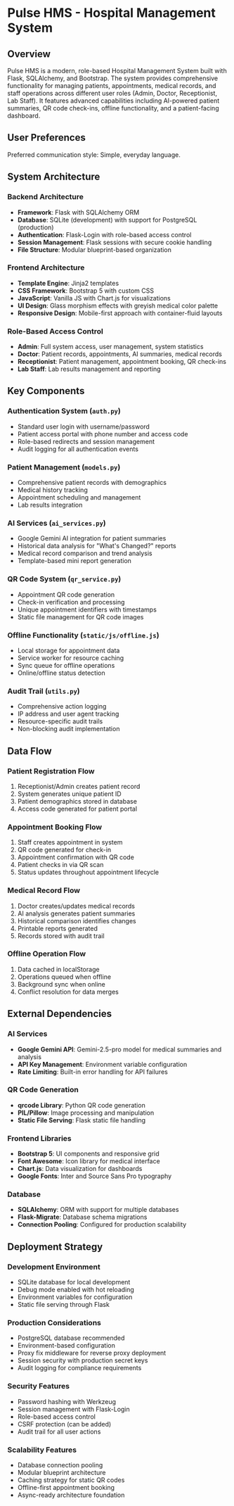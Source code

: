 # Pulse HMS - Hospital Management System

## Overview

Pulse HMS is a modern, role-based Hospital Management System built with Flask, SQLAlchemy, and Bootstrap. The system provides comprehensive functionality for managing patients, appointments, medical records, and staff operations across different user roles (Admin, Doctor, Receptionist, Lab Staff). It features advanced capabilities including AI-powered patient summaries, QR code check-ins, offline functionality, and a patient-facing dashboard.

## User Preferences

Preferred communication style: Simple, everyday language.

## System Architecture

### Backend Architecture
- **Framework**: Flask with SQLAlchemy ORM
- **Database**: SQLite (development) with support for PostgreSQL (production)
- **Authentication**: Flask-Login with role-based access control
- **Session Management**: Flask sessions with secure cookie handling
- **File Structure**: Modular blueprint-based organization

### Frontend Architecture
- **Template Engine**: Jinja2 templates
- **CSS Framework**: Bootstrap 5 with custom CSS
- **JavaScript**: Vanilla JS with Chart.js for visualizations
- **UI Design**: Glass morphism effects with greyish medical color palette
- **Responsive Design**: Mobile-first approach with container-fluid layouts

### Role-Based Access Control
- **Admin**: Full system access, user management, system statistics
- **Doctor**: Patient records, appointments, AI summaries, medical records
- **Receptionist**: Patient management, appointment booking, QR check-ins
- **Lab Staff**: Lab results management and reporting

## Key Components

### Authentication System (`auth.py`)
- Standard user login with username/password
- Patient access portal with phone number and access code
- Role-based redirects and session management
- Audit logging for all authentication events

### Patient Management (`models.py`)
- Comprehensive patient records with demographics
- Medical history tracking
- Appointment scheduling and management
- Lab results integration

### AI Services (`ai_services.py`)
- Google Gemini AI integration for patient summaries
- Historical data analysis for "What's Changed?" reports
- Medical record comparison and trend analysis
- Template-based mini report generation

### QR Code System (`qr_service.py`)
- Appointment QR code generation
- Check-in verification and processing
- Unique appointment identifiers with timestamps
- Static file management for QR code images

### Offline Functionality (`static/js/offline.js`)
- Local storage for appointment data
- Service worker for resource caching
- Sync queue for offline operations
- Online/offline status detection

### Audit Trail (`utils.py`)
- Comprehensive action logging
- IP address and user agent tracking
- Resource-specific audit trails
- Non-blocking audit implementation

## Data Flow

### Patient Registration Flow
1. Receptionist/Admin creates patient record
2. System generates unique patient ID
3. Patient demographics stored in database
4. Access code generated for patient portal

### Appointment Booking Flow
1. Staff creates appointment in system
2. QR code generated for check-in
3. Appointment confirmation with QR code
4. Patient checks in via QR scan
5. Status updates throughout appointment lifecycle

### Medical Record Flow
1. Doctor creates/updates medical records
2. AI analysis generates patient summaries
3. Historical comparison identifies changes
4. Printable reports generated
5. Records stored with audit trail

### Offline Operation Flow
1. Data cached in localStorage
2. Operations queued when offline
3. Background sync when online
4. Conflict resolution for data merges

## External Dependencies

### AI Services
- **Google Gemini API**: Gemini-2.5-pro model for medical summaries and analysis
- **API Key Management**: Environment variable configuration
- **Rate Limiting**: Built-in error handling for API failures

### QR Code Generation
- **qrcode Library**: Python QR code generation
- **PIL/Pillow**: Image processing and manipulation
- **Static File Serving**: Flask static file handling

### Frontend Libraries
- **Bootstrap 5**: UI components and responsive grid
- **Font Awesome**: Icon library for medical interface
- **Chart.js**: Data visualization for dashboards
- **Google Fonts**: Inter and Source Sans Pro typography

### Database
- **SQLAlchemy**: ORM with support for multiple databases
- **Flask-Migrate**: Database schema migrations
- **Connection Pooling**: Configured for production scalability

## Deployment Strategy

### Development Environment
- SQLite database for local development
- Debug mode enabled with hot reloading
- Environment variables for configuration
- Static file serving through Flask

### Production Considerations
- PostgreSQL database recommended
- Environment-based configuration
- Proxy fix middleware for reverse proxy deployment
- Session security with production secret keys
- Audit logging for compliance requirements

### Security Features
- Password hashing with Werkzeug
- Session management with Flask-Login
- Role-based access control
- CSRF protection (can be added)
- Audit trail for all user actions

### Scalability Features
- Database connection pooling
- Modular blueprint architecture
- Caching strategy for static QR codes
- Offline-first appointment booking
- Async-ready architecture foundation
